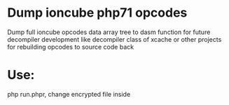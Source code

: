 Dump ioncube php71 opcodes
================================================================
Dump full ioncube opcodes data array tree to dasm function for future decompiler development like decompiler class of xcache or other projects for rebuilding opcodes to source code back

Use:
================================================================
php run.phpr, change encrypted file inside
